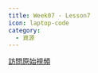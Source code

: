 ```yaml
---
title: Week07 - Lesson7
icon: laptop-code
category:
  - 資源
---
```


<VidStack
    src="youtube/XpVGpOELCYQ"
    title="粵拼教學【第7課】"
/>

[訪問原始視頻](https://youtu.be/XpVGpOELCYQ?si=cNNomQ9E6f3utih2)